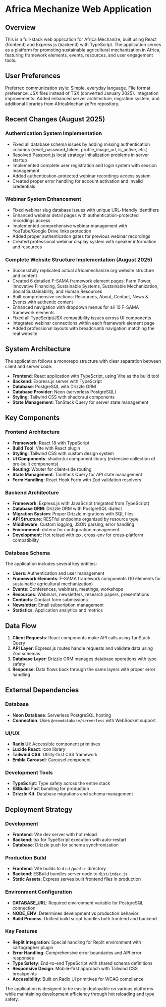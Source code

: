 # Africa Mechanize Web Application

## Overview

This is a full-stack web application for Africa Mechanize, built using React (frontend) and Express.js (backend) with TypeScript. The application serves as a platform for promoting sustainable agricultural mechanization in Africa, featuring framework elements, events, resources, and user engagement tools.

## User Preferences

Preferred communication style: Simple, everyday language.
File format preference: JSX files instead of TSX (converted January 2025).
Integration improvements: Added enhanced server architecture, migration system, and additional libraries from AfricaMechanizePro repository.

## Recent Changes (August 2025)

### Authentication System Implementation
- Fixed all database schema issues by adding missing authentication columns (reset_password_token, profile_image_url, is_active, etc.)
- Resolved Passport.js local strategy initialization problems in server startup
- Implemented complete user registration and login system with session management
- Added authentication-protected webinar recordings access system
- Created proper error handling for account activation and invalid credentials

### Webinar System Enhancement
- Fixed webinar slug database issues with unique URL-friendly identifiers
- Enhanced webinar detail pages with authentication-protected recordings access
- Implemented comprehensive webinar management with YouTube/Google Drive links protection
- Added proper authentication gates for previous webinar recordings
- Created professional webinar display system with speaker information and resources

### Complete Website Structure Implementation (August 2025)
- Successfully replicated actual africamechanize.org website structure and content
- Created 6 detailed F-SAMA framework element pages: Farm Power, Innovative Financing, Sustainable Systems, Sustainable Mechanization, Social Sustainability, and Human Resources
- Built comprehensive sections: Resources, About, Contact, News & Events with authentic content
- Enhanced navigation with dropdown menus for all 10 F-SAMA framework elements
- Fixed all TypeScript/JSX compatibility issues across UI components
- Integrated webinar connections within each framework element page
- Added professional layouts with breadcrumb navigation matching the real website

## System Architecture

The application follows a monorepo structure with clear separation between client and server code:

- **Frontend**: React application with TypeScript, using Vite as the build tool
- **Backend**: Express.js server with TypeScript
- **Database**: PostgreSQL with Drizzle ORM
- **Database Provider**: Neon (serverless PostgreSQL)
- **Styling**: Tailwind CSS with shadcn/ui components
- **State Management**: TanStack Query for server state management

## Key Components

### Frontend Architecture
- **Framework**: React 18 with TypeScript
- **Build Tool**: Vite with React plugin
- **Styling**: Tailwind CSS with custom design system
- **UI Components**: shadcn/ui component library (extensive collection of pre-built components)
- **Routing**: Wouter for client-side routing
- **State Management**: TanStack Query for API state management
- **Form Handling**: React Hook Form with Zod validation resolvers

### Backend Architecture
- **Framework**: Express.js with JavaScript (migrated from TypeScript)
- **Database ORM**: Drizzle ORM with PostgreSQL dialect
- **Migration System**: Proper Drizzle migrations with SQL files
- **API Structure**: RESTful endpoints organized by resource type
- **Middleware**: Custom logging, JSON parsing, error handling
- **Environment**: dotenv for configuration management
- **Development**: Hot reload with tsx, cross-env for cross-platform compatibility

### Database Schema
The application includes several key entities:
- **Users**: Authentication and user management
- **Framework Elements**: F-SAMA framework components (10 elements for sustainable agricultural mechanization)
- **Events**: Conferences, webinars, meetings, workshops
- **Resources**: Webinars, newsletters, research papers, presentations
- **Contacts**: Contact form submissions
- **Newsletter**: Email subscription management
- **Statistics**: Application analytics and metrics

## Data Flow

1. **Client Requests**: React components make API calls using TanStack Query
2. **API Layer**: Express.js routes handle requests and validate data using Zod schemas
3. **Database Layer**: Drizzle ORM manages database operations with type safety
4. **Response**: Data flows back through the same layers with proper error handling

## External Dependencies

### Database
- **Neon Database**: Serverless PostgreSQL hosting
- **Connection**: Uses `@neondatabase/serverless` with WebSocket support

### UI/UX
- **Radix UI**: Accessible component primitives
- **Lucide React**: Icon library
- **Tailwind CSS**: Utility-first CSS framework
- **Embla Carousel**: Carousel component

### Development Tools
- **TypeScript**: Type safety across the entire stack
- **ESBuild**: Fast bundling for production
- **Drizzle Kit**: Database migrations and schema management

## Deployment Strategy

### Development
- **Frontend**: Vite dev server with hot reload
- **Backend**: tsx for TypeScript execution with auto-restart
- **Database**: Drizzle push for schema synchronization

### Production Build
- **Frontend**: Vite builds to `dist/public` directory
- **Backend**: ESBuild bundles server code to `dist/index.js`
- **Static Assets**: Express serves built frontend files in production

### Environment Configuration
- **DATABASE_URL**: Required environment variable for PostgreSQL connection
- **NODE_ENV**: Determines development vs production behavior
- **Build Process**: Unified build script handles both frontend and backend

### Key Features
- **Replit Integration**: Special handling for Replit environment with cartographer plugin
- **Error Handling**: Comprehensive error boundaries and API error responses
- **Type Safety**: End-to-end TypeScript with shared schema definitions
- **Responsive Design**: Mobile-first approach with Tailwind CSS breakpoints
- **Accessibility**: Built on Radix UI primitives for WCAG compliance

The application is designed to be easily deployable on various platforms while maintaining development efficiency through hot reloading and type safety.
